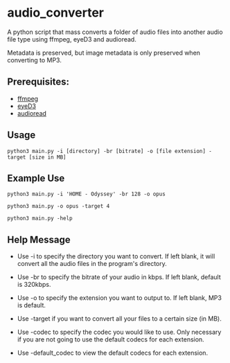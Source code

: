 # audio_converter
A python script that mass converts a folder of audio files into another audio file type using ffmpeg, eyeD3 and audioread.

Metadata is preserved, but image metadata is only preserved when converting to MP3. 

## Prerequisites: 

* [ffmpeg](https://ffmpeg.org/ffmpeg.html)
* [eyeD3](https://eyed3.readthedocs.io/en/latest/)
* [audioread](https://pypi.org/project/audioread/)

## Usage

`python3 main.py -i [directory] -br [bitrate] -o [file extension] -target [size in MB]`

## Example Use

`python3 main.py -i 'HOME - Odyssey' -br 128 -o opus`

`python3 main.py -o opus -target 4`

`python3 main.py -help`

## Help Message
            
* Use -i to specify the directory you want to convert. If left blank, it will convert all the audio files in the program's directory.

* Use -br to specify the bitrate of your audio in kbps. If left blank, default is 320kbps.

* Use -o to specify the extension you want to output to. If left blank, MP3 is default.

* Use -target if you want to convert all your files to a certain size (in MB).

* Use -codec to specify the codec you would like to use. Only necessary if you are not going to use the default codecs for each extension.

* Use -default_codec to view the default codecs for each extension.
